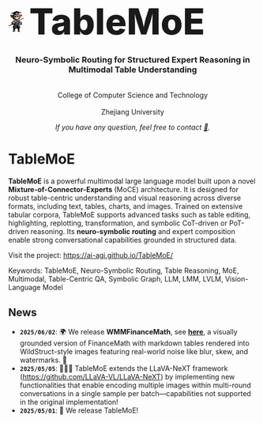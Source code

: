 <div align="center">
  
<h1 style="display: flex; align-items: center; gap: 10px; margin: 0;">
  <img src="assets/wukong.png" alt="logo" height="44" />
  <span style="font-size: 2.6em; font-weight: 800;">TableMoE</span>
</h1>


<h3>Neuro-Symbolic Routing for Structured Expert Reasoning in Multimodal Table Understanding</h3>

<br> College of Computer Science and Technology  <br>
<br> Zhejiang University <br>

*If you have any question, feel free to contact [📧](mailto:junwen.agi@gmail.com).*

</div>

# TableMoE

**TableMoE** is a powerful multimodal large language model built upon a novel <strong>Mixture-of-Connector-Experts</strong> (MoCE) architecture. It is designed for robust table-centric understanding and visual reasoning across diverse formats, including text, tables, charts, and images. Trained on extensive tabular corpora, TableMoE supports advanced tasks such as table editing, highlighting, replotting, transformation, and symbolic CoT-driven or PoT-driven reasoning. Its <strong>neuro-symbolic routing</strong> and expert composition enable strong conversational capabilities grounded in structured data.

Visit the project: https://ai-agi.github.io/TableMoE/

Keywords: TableMoE, Neuro-Symbolic Routing, Table Reasoning, MoE, Multimodal, Table-Centric QA, Symbolic Graph, LLM, LMM, LVLM, Vision-Language Model


## News
- **`2025/06/02`**: 🌍 We release **WMMFinanceMath**, see [**here**](https://github.com/ai-agi/WMMFinanceMath ), a visually grounded version of FinanceMath with markdown tables rendered into WildStruct-style images featuring real-world noise like blur, skew, and watermarks. 🎉
- **`2025/05/05`**: 🎉🎉🎉 TableMoE extends the LLaVA-NeXT framework (https://github.com/LLaVA-VL/LLaVA-NeXT) by implementing new functionalities that enable encoding multiple images within multi-round conversations in a single sample per batch—capabilities not supported in the original implementation!
- **`2025/05/01`**: 🚀 We release TableMoE!
